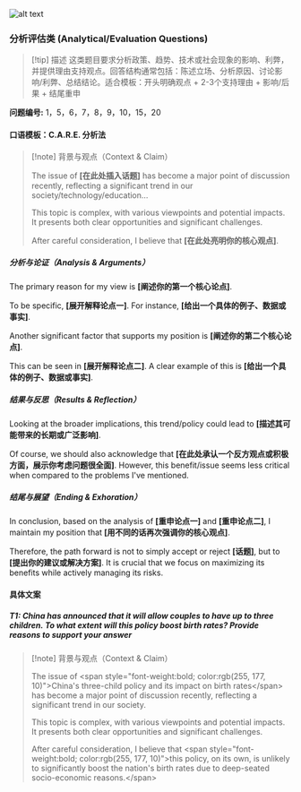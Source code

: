 ![alt text](wallhaven-1pvr23_2560x1440.png)

### 分析评估类 (Analytical/Evaluation Questions)

>[!tip] 描述
> 这类题目要求分析政策、趋势、技术或社会现象的影响、利弊，并提供理由支持观点。回答结构通常包括：陈述立场、分析原因、讨论影响/利弊、总结结论。适合模板：开头明确观点 + 2-3个支持理由 + 影响/后果 + 结尾重申

**问题编号:** 1，5，6，7，8，9，10，15，20

#### 口语模板：C.A.R.E. 分析法

> [!note] 背景与观点（Context & Claim）
>
> The issue of **[在此处插入话题]** has become a major point of discussion recently, reflecting a significant trend in our society/technology/education...
>
> This topic is complex, with various viewpoints and potential impacts. It presents both clear opportunities and significant challenges.
>
> After careful consideration, I believe that **[在此处亮明你的核心观点]**. 

##### 分析与论证（Analysis & Arguments）

The primary reason for my view is **[阐述你的第一个核心论点]**.

To be specific, **[展开解释论点一]**. For instance, **[给出一个具体的例子、数据或事实]**.

Another significant factor that supports my position is **[阐述你的第二个核心论点]**.

This can be seen in **[展开解释论点二]**. A clear example of this is **[给出一个具体的例子、数据或事实]**.

##### 结果与反思（Results & Reflection）

Looking at the broader implications, this trend/policy could lead to **[描述其可能带来的长期或广泛影响]**.

Of course, we should also acknowledge that **[在此处承认一个反方观点或积极方面，展示你考虑问题很全面]**. However, this benefit/issue seems less critical when compared to the problems I've mentioned.

##### 结尾与展望（Ending & Exhoration）

In conclusion, based on the analysis of **[重申论点一]** and **[重申论点二]**, I maintain my position that **[用不同的话再次强调你的核心观点]**.

Therefore, the path forward is not to simply accept or reject **[话题]**, but to **[提出你的建议或解决方案]**. It is crucial that we focus on maximizing its benefits while actively managing its risks.

#### 具体文案

##### T1: China has announced that it will allow couples to have up to three children. To what extent will this policy boost birth rates? Provide reasons to support your answer

> [!note] 背景与观点（Context & Claim）
>
> The issue of &lt;span style="font-weight:bold; color:rgb(255, 177, 10)">China's three-child policy and its impact on birth rates&lt;/span> has become a major point of discussion recently, reflecting a significant trend in our society.
>
> This topic is complex, with various viewpoints and potential impacts. It presents both clear opportunities and significant challenges.
>
> After careful consideration, I believe that &lt;span style="font-weight:bold; color:rgb(255, 177, 10)">this policy, on its own, is unlikely to significantly boost the nation's birth rates due to deep-seated socio-economic reasons.&lt;/span>
